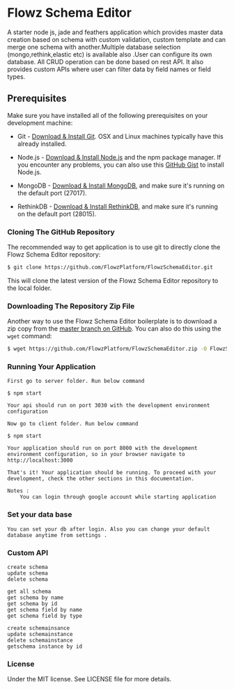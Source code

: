 # Flowz Schema Editor

A starter node js, jade and feathers application which provides master data creation based on schema with custom validation, custom template and can merge one schema with another.Multiple database selection (mongo,rethink,elastic etc) is available also .User can configure its own database. All CRUD operation can be done based on rest API. It also provides custom APIs where user can filter data by field names or field types.




## Prerequisites
Make sure you have installed all of the following prerequisites on your development machine:
* Git - [Download & Install Git](https://git-scm.com/downloads). OSX and Linux machines typically have this already installed.

* Node.js - [Download & Install Node.js](https://nodejs.org/en/download/) and the npm package manager. If you encounter any problems, you can also use this [GitHub Gist](https://gist.github.com/isaacs/579814) to install Node.js.

* MongoDB - [Download & Install MongoDB](http://www.mongodb.org/downloads), and make sure it's running on the default port (27017).

* RethinkDB - [Download & Install RethinkDB](https://rethinkdb.com/docs/install/), and make sure it's running on the default port (28015).


### Cloning The GitHub Repository
The recommended way to get application is to use git to directly clone the Flowz Schema Editor repository:

```bash
$ git clone https://github.com/FlowzPlatform/FlowzSchemaEditor.git
```

This will clone the latest version of the Flowz Schema Editor repository to the local folder.

### Downloading The Repository Zip File
Another way to use the Flowz Schema Editor boilerplate is to download a zip copy from the [master branch on GitHub](https://github.com/FlowzPlatform/FlowzSchemaEditor.zip). You can also do this using the `wget` command:

```bash
$ wget https://github.com/FlowzPlatform/FlowzSchemaEditor.zip -O FlowzSchemaEditor.zip; unzip FlowzSchemaEditor.zip; rm FlowzSchemaEditor.zip
```

### Running Your Application

	First go to server folder. Run below command

	$ npm start
	
	Your api should run on port 3030 with the development environment configuration

	Now go to client folder. Run below command

	$ npm start

	Your application should run on port 8000 with the development environment configuration, so in your browser navigate to http://localhost:3000

	That's it! Your application should be running. To proceed with your development, check the other sections in this documentation.

	Notes :
 		You can login through google account while starting application

### Set your data base
	
	You can set your db after login. Also you can change your default database anytime from settings . 

### Custom API

	create schema
	update schema
	delete schema

	get all schema
	get schema by name
	get schema by id
	get schema field by name
	get schema field by type

	create schemainsance
	update schemainstance
	delete schemainstance
	getschema instance by id
	

### License
Under the MIT license. See LICENSE file for more details.



	




